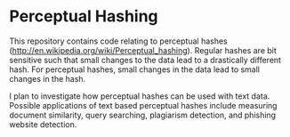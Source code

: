 # Perceptual Hashing

This repository contains code relating to perceptual hashes (http://en.wikipedia.org/wiki/Perceptual_hashing). Regular hashes are bit sensitive such that small changes to the data lead to a drastically different hash. For perceptual hashes, small changes in the data lead to small changes in the hash. 

I plan to investigate how perceptual hashes can be used with text data. Possible applications of text based perceptual hashes include measuring document similarity, query searching, plagiarism detection, and phishing website detection. 


